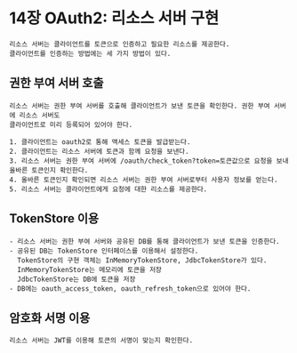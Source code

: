 # 14장 OAuth2: 리소스 서버 구현

    리소스 서버는 클라이언트를 토큰으로 인증하고 필요한 리소스를 제공한다.
    클라이언트를 인증하는 방법에는 세 가지 방법이 있다.

## 권한 부여 서버 호출
    
    리소스 서버는 권한 부여 서버를 호출해 클라이언트가 보낸 토큰을 확인한다. 권한 부여 서버에 리소스 서버도
    클라이언트로 미리 등록되어 있어야 한다.

    1. 클라이언트는 oauth2로 통해 액세스 토큰을 발급받는다.
    2. 클라이언트는 리소스 서버에 토큰과 함께 요청을 보낸다.
    3. 리소스 서버는 권한 부여 서버에 /oauth/check_token?token=토큰값으로 요청을 보내 올바른 토큰인지 확인한다.
    4. 올바른 토큰인지 확인되면 리소스 서버는 권한 부여 서버로부터 사용자 정보를 얻는다.
    5. 리소스 서버는 클라이언트에게 요청에 대한 리소스를 제공한다.

## TokenStore 이용

    - 리소스 서버는 권한 부여 서버와 공유된 DB를 통해 클라이언트가 보낸 토큰을 인증한다.
    - 공유된 DB는 TokenStore 인터페이스를 이용해서 설정한다.
      TokenStore의 구현 객체는 InMemoryTokenStore, JdbcTokenStore가 있다.
      InMemoryTokenStore는 메모리에 토큰을 저장
      JdbcTokenStore는 DB에 토큰을 저장
    - DB에는 oauth_access_token, oauth_refresh_token으로 있어야 한다.


## 암호화 서명 이용

    리소스 서버는 JWT를 이용해 토큰의 서명이 맞는지 확인한다.
    